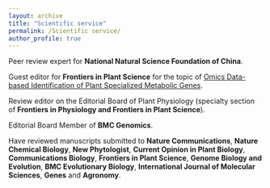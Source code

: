 ```yaml
---
layout: archive
title: "Scientific service"
permalink: /Scientific service/
author_profile: true
---
```


Peer review expert for **National Natural Science Foundation of China**.

Guest editor for **Frontiers in Plant Science** for the topic of [Omics Data-based Identification of Plant Specialized Metabolic Genes](https://www.frontiersin.org/research-topics/33159/omics-data-based-identification-of-plant-specialized-metabolic-genes/magazine).

Review editor on the Editorial Board of Plant Physiology (specialty section of **Frontiers in Physiology and Frontiers in Plant Science**).

Editorial Board Member of **BMC Genomics**.

Have reviewed manuscripts submitted to **Nature Communications**, **Nature Chemical Biology**, **New Phytologist**, **Current Opinion in Plant Biology**, **Communications Biology**, **Frontiers in Plant Science**, **Genome Biology and Evolution**, **BMC Evolutionary Biology**, **International Journal of Molecular Sciences**, **Genes** and **Agronomy**.
